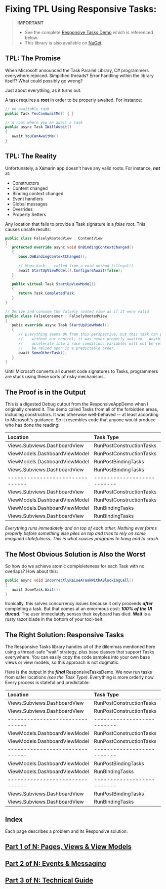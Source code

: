 
# Fixing TPL Using Responsive Tasks:

>**IMPORTANT**
>* See the complete [Responsive Tasks Demo](https://github.com/marcusts/Com.MarcusTS.ResponsiveTasksDemo) which is referenced below.
>* This library is also available on [NuGet](https://www.nuget.org/packages/Com.MarcusTS.ResponsiveTasks).


## TPL: The Promise

When Microsoft announced the Task Parallel Library, C# programmers everywhere rejoiced.  Simplified threads?  Error handling within the library itself?  What could possibly go wrong?

Just about everything, as it turns out.

A task requires a **root** in order to be properly awaited.  For instance:

``` C#
// An awaitable task
public Task YouCanAwaitMe() { }

// A root where you an await a task
public async Task IWillAwait()
{
   await YouCanAwaitMe()
}
```

## TPL: The Reality

Unfortunately, a Xamarin app doesn't have any valid roots.  For instance, ***not*** at:

* Constructors
* Content changed
* Binding context changed
* Event handlers
* Global messages
* Overrides
* Property Setters

Any location that fails to provide a Task signature is a *false root*. This causes unsafe results:

``` C#
public class FalselyRootedView : ContentView
{
   protected override async void OnBindingContextChanged()
   {
      base.OnBindingContextChanged();
      
      // Mega hack -- called from a void method (illegal!)
      await StartUpViewModel().ConfigureAwait(false);
   }
   
   public virtual Task StartUpViewModel()
   {
      return Task.CompletedTask;
   }
}

// Derive and consume the falsely rooted view as if it were valid
public class FalseConsumer : FalselyRootedView
{
   pubic override async Task StartUpViewModel()
   {
      // Everything seems OK from this perspective, but this task can proceed at any time and 
      //    without our control; it was never properly awaited.  Anything relying on it will 
      //    accelerate into a race condition; variables will not be set on time; nothing can 
      //    be relied upon in a predictable order.
      await SomeOtherTask();
   }
}
```

Until Microsoft converts all current code signatures to Tasks, programmers are stuck using these sorts of risky mechanisms.

## The Proof is in the Output

This is a digested Debug output from the ResponsiveAppDemo when I originally created it. The demo called Tasks from all of the forbidden areas, including constructors. It was otherwise well-behaved -- at least according to Microsoft's guidance.  So it resembles code that anyone would produce who has done the reading:

| Location                      | Task Type                | First/Last |
| :---                          | :---                     | :---       |
| Views.Subviews.DashboardView  | RunPostConstructionTasks | FIRST	    |
| ViewModels.DashboardViewModel | RunPostConstructionTasks | FIRST	    |
| ViewModels.DashboardViewModel | RunPostBindingTasks      | FIRST	    |
| Views.Subviews.DashboardView  | RunPostBindingTasks      | FIRST	    |
|-------------------------------|--------------------------|------------|
| Views.Subviews.DashboardView  | RunPostConstructionTasks | LAST	    |
| ViewModels.DashboardViewModel | RunPostConstructionTasks | LAST	    | 
| ViewModels.DashboardViewModel | RunBindingTasks          | LAST	    | 
| Views.Subviews.DashboardView  | RunBindingTasks          | LAST	    |

*Everything runs immediately and on top of each other.  Nothing ever forms properly before something else piles on top and tries to rely on some imagined statefulness. This is what causes programs to hang and to crash.*

## The Most Obvious Solution is Also the Worst

So how do we achieve atomic comploleteness for each Task with no overlaps?  How about this:

``` C#
public async void IncorrectlyRaiseATaskWithABlockingCall()
{
   await SomeTask.Wait();
}

```

Ironically, this solves concurrency issues because it only proceeds ***after*** completing a task.  But that comes at an emormous cost: ***100% of the UI thread***. The user immediately senses their keyboard has died. **Wait** is a rusty razor blade in the bottom of your tool-belt.

## The Right Solution: Responsive Tasks

The Responsive Tasks library handles all of the dilemmas mentioned here using a thread-safe "wait" strategy, plus base classes that support Tasks everywhere.  You can easily copy the code samples into your own base views or view models, so this approach is not dogmatic.

Here is the output in the ***final*** ResponsiveTasksDemo. We now run tasks from safer locations *(see the Task Type)*.  Everything is more orderly now.  Every process is stateful and predictable:

| Location                      | Task Type                | First/Last |
| :---                          | :---                     | :---       |
| Views.Subviews.DashboardView  | RunPostConstructionTasks | FIRST	    |
| Views.Subviews.DashboardView  | RunPostConstructionTasks | LAST	    |
|-------------------------------|--------------------------|------------|
| ViewModels.DashboardViewModel | RunPostConstructionTasks | FIRST	    |
| ViewModels.DashboardViewModel | RunPostConstructionTasks | LAST	    | 
|-------------------------------|--------------------------|------------|
| ViewModels.DashboardViewModel | RunPostBindingTasks      | FIRST	    |
| ViewModels.DashboardViewModel | RunBindingTasks          | LAST	    | 
|-------------------------------|--------------------------|------------|
| Views.Subviews.DashboardView  | RunPostBindingTasks      | FIRST	    |
| Views.Subviews.DashboardView  | RunBindingTasks          | LAST	    |

## Index

Each page describes a problem and its Responsive solution:

## [Part 1 of N: Pages, Views & View Models](https://github.com/marcusts/Com.MarcusTS.ResponsiveTasksDemo/blob/main/ResponsiveTasksDemo_1.md)
## [Part 2 of N: Events & Messaging](https://github.com/marcusts/Com.MarcusTS.ResponsiveTasksDemo/blob/main/ResponsiveTasksDemo_2.md)
## [Part 3 of N: Technical Guide](https://github.com/marcusts/Com.MarcusTS.ResponsiveTasksDemo/blob/main/ResponsiveTasksDemo_3.md)
